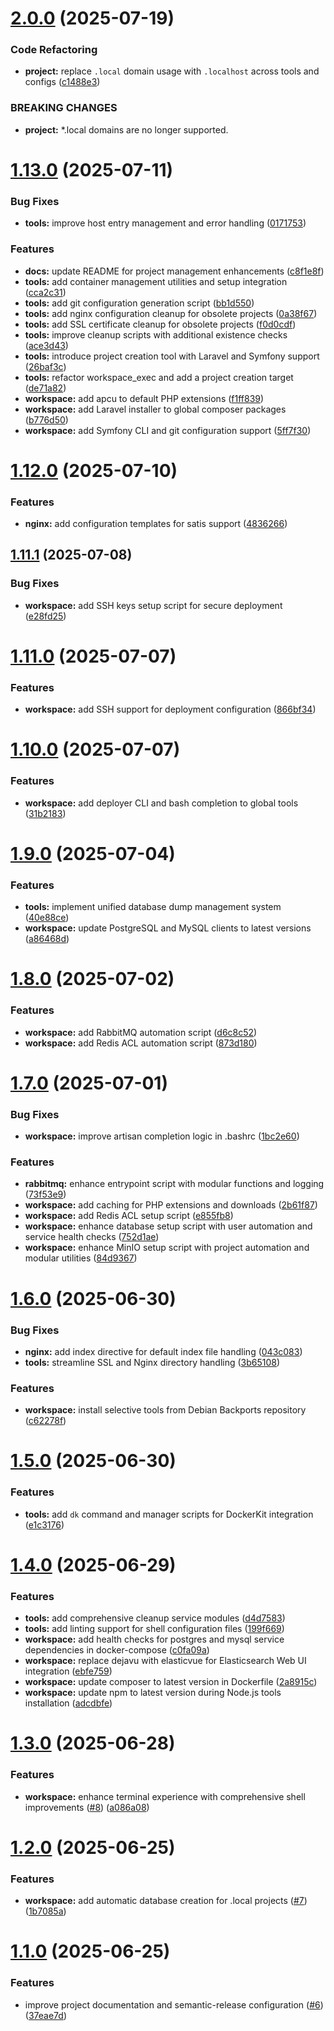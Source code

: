 # [2.0.0](https://github.com/abordage/dockerkit/compare/v1.13.0...v2.0.0) (2025-07-19)


### Code Refactoring

* **project:** replace `.local` domain usage with `.localhost` across tools and configs ([c1488e3](https://github.com/abordage/dockerkit/commit/c1488e33dee62f7055ee5738a20200b78faafe95))


### BREAKING CHANGES

* **project:** *.local domains are no longer supported.

# [1.13.0](https://github.com/abordage/dockerkit/compare/v1.12.0...v1.13.0) (2025-07-11)


### Bug Fixes

* **tools:** improve host entry management and error handling ([0171753](https://github.com/abordage/dockerkit/commit/01717531f4fb2d5205e26e4905369ab657731ced))


### Features

* **docs:** update README for project management enhancements ([c8f1e8f](https://github.com/abordage/dockerkit/commit/c8f1e8f1fed59eb0544806e78c3a2e741cc9b519))
* **tools:** add container management utilities and setup integration ([cca2c31](https://github.com/abordage/dockerkit/commit/cca2c315a74f5f60c432b4b5d63919222422b802))
* **tools:** add git configuration generation script ([bb1d550](https://github.com/abordage/dockerkit/commit/bb1d5505b584e6b8cb68f32de6b376c39186e310))
* **tools:** add nginx configuration cleanup for obsolete projects ([0a38f67](https://github.com/abordage/dockerkit/commit/0a38f6731a83d6f2cd26c4e61520bacb0b4aa8a0))
* **tools:** add SSL certificate cleanup for obsolete projects ([f0d0cdf](https://github.com/abordage/dockerkit/commit/f0d0cdf86550d0dd5d79ecc0dcc738f17e9d3e51))
* **tools:** improve cleanup scripts with additional existence checks ([ace3d43](https://github.com/abordage/dockerkit/commit/ace3d436ed0dea96face2cfeb4fbe652608ab942))
* **tools:** introduce project creation tool with Laravel and Symfony support ([26baf3c](https://github.com/abordage/dockerkit/commit/26baf3cb73d5a051bbcf8dec971d1d6a6cfb6009))
* **tools:** refactor workspace_exec and add a project creation target ([de71a82](https://github.com/abordage/dockerkit/commit/de71a823f6c811da809cc258eff5a3bba47e5df4))
* **workspace:** add apcu to default PHP extensions ([f1ff839](https://github.com/abordage/dockerkit/commit/f1ff839b9065373fb6b14b5bd5db2a0dac763588))
* **workspace:** add Laravel installer to global composer packages ([b776d50](https://github.com/abordage/dockerkit/commit/b776d5053aecb7c1867d9e77ca0d8ca256ac1012))
* **workspace:** add Symfony CLI and git configuration support ([5ff7f30](https://github.com/abordage/dockerkit/commit/5ff7f309406f648fa426d1e62f01ace9a89f89d9))

# [1.12.0](https://github.com/abordage/dockerkit/compare/v1.11.1...v1.12.0) (2025-07-10)


### Features

* **nginx:** add configuration templates for satis support ([4836266](https://github.com/abordage/dockerkit/commit/483626634a08a3f29f3e0dba60b5233c7dea68e7))

## [1.11.1](https://github.com/abordage/dockerkit/compare/v1.11.0...v1.11.1) (2025-07-08)


### Bug Fixes

* **workspace:** add SSH keys setup script for secure deployment ([e28fd25](https://github.com/abordage/dockerkit/commit/e28fd25fe037c11f8878541d166db00bc960b7d6))

# [1.11.0](https://github.com/abordage/dockerkit/compare/v1.10.0...v1.11.0) (2025-07-07)


### Features

* **workspace:** add SSH support for deployment configuration ([866bf34](https://github.com/abordage/dockerkit/commit/866bf34a03d0dfa07408838f7022a144a6181c0e))

# [1.10.0](https://github.com/abordage/dockerkit/compare/v1.9.0...v1.10.0) (2025-07-07)


### Features

* **workspace:** add deployer CLI and bash completion to global tools ([31b2183](https://github.com/abordage/dockerkit/commit/31b2183e67c153569b0855b34e1e2d4fe1e84358))

# [1.9.0](https://github.com/abordage/dockerkit/compare/v1.8.0...v1.9.0) (2025-07-04)


### Features

* **tools:** implement unified database dump management system ([40e88ce](https://github.com/abordage/dockerkit/commit/40e88ce81dad6a90ca9c23b842deec60c9d1a4ba))
* **workspace:** update PostgreSQL and MySQL clients to latest versions ([a86468d](https://github.com/abordage/dockerkit/commit/a86468dcecfd75d071738e9865c350affd117304))

# [1.8.0](https://github.com/abordage/dockerkit/compare/v1.7.0...v1.8.0) (2025-07-02)


### Features

* **workspace:** add RabbitMQ automation script ([d6c8c52](https://github.com/abordage/dockerkit/commit/d6c8c52b3281d577354e2d5cb2025df32a6e3672))
* **workspace:** add Redis ACL automation script ([873d180](https://github.com/abordage/dockerkit/commit/873d1807c2289ecb3dde62c85110401982ce81f5))

# [1.7.0](https://github.com/abordage/dockerkit/compare/v1.6.0...v1.7.0) (2025-07-01)


### Bug Fixes

* **workspace:** improve artisan completion logic in .bashrc ([1bc2e60](https://github.com/abordage/dockerkit/commit/1bc2e60eb100fc989ce5df1a6a93b2f08f342de6))


### Features

* **rabbitmq:** enhance entrypoint script with modular functions and logging ([73f53e9](https://github.com/abordage/dockerkit/commit/73f53e93f96f7c24c2df229233c5d8ca45dcf81c))
* **workspace:** add caching for PHP extensions and downloads ([2b61f87](https://github.com/abordage/dockerkit/commit/2b61f87f2bfc3f70d299e961194f26824c462e9f))
* **workspace:** add Redis ACL setup script ([e855fb8](https://github.com/abordage/dockerkit/commit/e855fb875800a5806dba6201224a58175c29a358))
* **workspace:** enhance database setup script with user automation and service health checks ([752d1ae](https://github.com/abordage/dockerkit/commit/752d1ae67c500a2c8dfda56e72cc296787998ed1))
* **workspace:** enhance MinIO setup script with project automation and modular utilities ([84d9367](https://github.com/abordage/dockerkit/commit/84d936716b6030c58f8a345f55138c0fedff9df0))

# [1.6.0](https://github.com/abordage/dockerkit/compare/v1.5.0...v1.6.0) (2025-06-30)


### Bug Fixes

* **nginx:** add index directive for default index file handling ([043c083](https://github.com/abordage/dockerkit/commit/043c083af65366eb195fda6ee260ed3ef2d83ee9))
* **tools:** streamline SSL and Nginx directory handling ([3b65108](https://github.com/abordage/dockerkit/commit/3b65108e846462f055a2e3dba034b29a199dc742))


### Features

* **workspace:** install selective tools from Debian Backports repository ([c62278f](https://github.com/abordage/dockerkit/commit/c62278fd465159cc4d2a568f15a440cce5487555))

# [1.5.0](https://github.com/abordage/dockerkit/compare/v1.4.0...v1.5.0) (2025-06-30)


### Features

* **tools:** add `dk` command and manager scripts for DockerKit integration ([e1c3176](https://github.com/abordage/dockerkit/commit/e1c31760c054738822ad18b31cb3e0cf3bc35311))

# [1.4.0](https://github.com/abordage/dockerkit/compare/v1.3.0...v1.4.0) (2025-06-29)


### Features

* **tools:** add comprehensive cleanup service modules ([d4d7583](https://github.com/abordage/dockerkit/commit/d4d7583c18cc45c5f5335481af1d3557c4d6451b))
* **tools:** add linting support for shell configuration files ([199f669](https://github.com/abordage/dockerkit/commit/199f669ff089f4aadbace83d559ffcc87ffcd7da))
* **workspace:** add health checks for postgres and mysql service dependencies in docker-compose ([c0fa09a](https://github.com/abordage/dockerkit/commit/c0fa09a7b623e15a8e2e6a5351c4e6ae56486a1a))
* **workspace:** replace dejavu with elasticvue for Elasticsearch Web UI integration ([ebfe759](https://github.com/abordage/dockerkit/commit/ebfe7598089e921bb3b097aeb8acf37bf32a2e06))
* **workspace:** update composer to latest version in Dockerfile ([2a8915c](https://github.com/abordage/dockerkit/commit/2a8915c6db665648ac62b6c816b144e02188b978))
* **workspace:** update npm to latest version during Node.js tools installation ([adcdbfe](https://github.com/abordage/dockerkit/commit/adcdbfe74fae021cec4017daf0b028b521c9b63f))

# [1.3.0](https://github.com/abordage/dockerkit/compare/v1.2.0...v1.3.0) (2025-06-28)


### Features

* **workspace:** enhance terminal experience with comprehensive shell improvements ([#8](https://github.com/abordage/dockerkit/issues/8)) ([a086a08](https://github.com/abordage/dockerkit/commit/a086a081acb7a7339b35d129ebe9e5031e0be7c2))

# [1.2.0](https://github.com/abordage/dockerkit/compare/v1.1.0...v1.2.0) (2025-06-25)


### Features

* **workspace:** add automatic database creation for .local projects ([#7](https://github.com/abordage/dockerkit/issues/7)) ([1b7085a](https://github.com/abordage/dockerkit/commit/1b7085abb099abed676266d59fae4cacec6979b7))

# [1.1.0](https://github.com/abordage/dockerkit/compare/v1.0.0...v1.1.0) (2025-06-25)


### Features

* improve project documentation and semantic-release configuration ([#6](https://github.com/abordage/dockerkit/issues/6)) ([37eae7d](https://github.com/abordage/dockerkit/commit/37eae7db0eee6cf004f8a5551ebb6d4cb97d7f1b))
